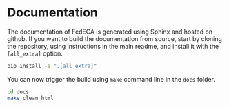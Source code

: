 # Documentation

The documentation of FedECA is generated using Sphinx and hosted on github.
If you want to build the documentation from source, start by cloning the repository,
using instructions in the main readme, and install it with the `[all_extra]` option.

```bash
pip install -e ".[all_extra]"
```

You can now trigger the build using `make` command line in the `docs` folder.

```bash
cd docs
make clean html
```
